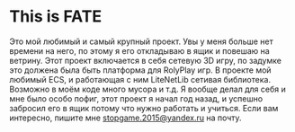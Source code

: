 # This is FATE
Это мой любимый и самый крупный проект. Увы у меня больше нет времени на него, по этому я его откладываю в ящик и повешаю на ветрину.
Этот проект включается в себя сетевую 3D игру, по задумке это должена была быть платформа для RolyPlay игр.
В проекте мой любимый ECS, и работающая с ним LiteNetLib сетивая библиотека.
Возможно в моём коде много мусора и т.д. Я вообще делал для себя и мне было особо пофиг, этот проект я начал год назад, и успешно забросил его в ящик потому что нужно работать и учиться.
Если вам интересно, пишите мне stopgame.2015@yandex.ru на почту.
